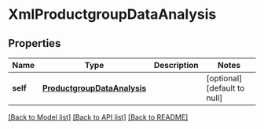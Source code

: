 # XmlProductgroupDataAnalysis

## Properties
Name | Type | Description | Notes
------------ | ------------- | ------------- | -------------
**self** | [**ProductgroupDataAnalysis**](ProductgroupDataAnalysis.md) |  | [optional] [default to null]

[[Back to Model list]](../README.md#documentation-for-models) [[Back to API list]](../README.md#documentation-for-api-endpoints) [[Back to README]](../README.md)


